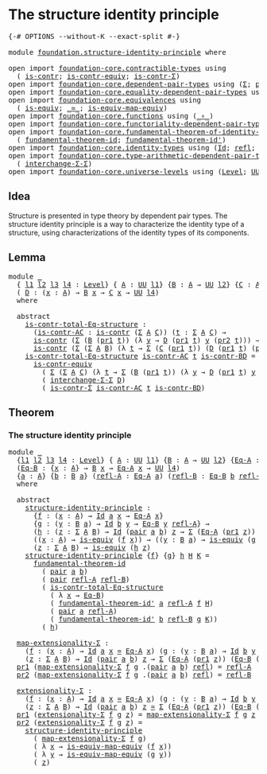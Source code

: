 # The structure identity principle

<pre class="Agda"><a id="45" class="Symbol">{-#</a> <a id="49" class="Keyword">OPTIONS</a> <a id="57" class="Pragma">--without-K</a> <a id="69" class="Pragma">--exact-split</a> <a id="83" class="Symbol">#-}</a>

<a id="88" class="Keyword">module</a> <a id="95" href="foundation.structure-identity-principle.html" class="Module">foundation.structure-identity-principle</a> <a id="135" class="Keyword">where</a>

<a id="142" class="Keyword">open</a> <a id="147" class="Keyword">import</a> <a id="154" href="foundation-core.contractible-types.html" class="Module">foundation-core.contractible-types</a> <a id="189" class="Keyword">using</a>
  <a id="197" class="Symbol">(</a> <a id="199" href="foundation-core.contractible-types.html#992" class="Function">is-contr</a><a id="207" class="Symbol">;</a> <a id="209" href="foundation-core.contractible-types.html#3297" class="Function">is-contr-equiv</a><a id="223" class="Symbol">;</a> <a id="225" href="foundation-core.contractible-types.html#6252" class="Function">is-contr-Σ</a><a id="235" class="Symbol">)</a>
<a id="237" class="Keyword">open</a> <a id="242" class="Keyword">import</a> <a id="249" href="foundation-core.dependent-pair-types.html" class="Module">foundation-core.dependent-pair-types</a> <a id="286" class="Keyword">using</a> <a id="292" class="Symbol">(</a><a id="293" href="foundation-core.dependent-pair-types.html#502" class="Record">Σ</a><a id="294" class="Symbol">;</a> <a id="296" href="foundation-core.dependent-pair-types.html#575" class="InductiveConstructor">pair</a><a id="300" class="Symbol">;</a> <a id="302" href="foundation-core.dependent-pair-types.html#592" class="Field">pr1</a><a id="305" class="Symbol">;</a> <a id="307" href="foundation-core.dependent-pair-types.html#604" class="Field">pr2</a><a id="310" class="Symbol">)</a>
<a id="312" class="Keyword">open</a> <a id="317" class="Keyword">import</a> <a id="324" href="foundation-core.equality-dependent-pair-types.html" class="Module">foundation-core.equality-dependent-pair-types</a> <a id="370" class="Keyword">using</a> <a id="376" class="Symbol">(</a><a id="377" href="foundation-core.equality-dependent-pair-types.html#1194" class="Function">pair-eq-Σ</a><a id="386" class="Symbol">)</a>
<a id="388" class="Keyword">open</a> <a id="393" class="Keyword">import</a> <a id="400" href="foundation-core.equivalences.html" class="Module">foundation-core.equivalences</a> <a id="429" class="Keyword">using</a>
  <a id="437" class="Symbol">(</a> <a id="439" href="foundation-core.equivalences.html#1542" class="Function">is-equiv</a><a id="447" class="Symbol">;</a> <a id="449" href="foundation-core.equivalences.html#1607" class="Function Operator">_≃_</a><a id="452" class="Symbol">;</a> <a id="454" href="foundation-core.equivalences.html#1862" class="Function">is-equiv-map-equiv</a><a id="472" class="Symbol">)</a>
<a id="474" class="Keyword">open</a> <a id="479" class="Keyword">import</a> <a id="486" href="foundation-core.functions.html" class="Module">foundation-core.functions</a> <a id="512" class="Keyword">using</a> <a id="518" class="Symbol">(</a><a id="519" href="foundation-core.functions.html#407" class="Function Operator">_∘_</a><a id="522" class="Symbol">)</a>
<a id="524" class="Keyword">open</a> <a id="529" class="Keyword">import</a> <a id="536" href="foundation-core.functoriality-dependent-pair-types.html" class="Module">foundation-core.functoriality-dependent-pair-types</a> <a id="587" class="Keyword">using</a> <a id="593" class="Symbol">(</a><a id="594" href="foundation-core.functoriality-dependent-pair-types.html#2434" class="Function">map-Σ</a><a id="599" class="Symbol">)</a>
<a id="601" class="Keyword">open</a> <a id="606" class="Keyword">import</a> <a id="613" href="foundation-core.fundamental-theorem-of-identity-types.html" class="Module">foundation-core.fundamental-theorem-of-identity-types</a> <a id="667" class="Keyword">using</a>
  <a id="675" class="Symbol">(</a> <a id="677" href="foundation-core.fundamental-theorem-of-identity-types.html#1888" class="Function">fundamental-theorem-id</a><a id="699" class="Symbol">;</a> <a id="701" href="foundation-core.fundamental-theorem-of-identity-types.html#2160" class="Function">fundamental-theorem-id&#39;</a><a id="724" class="Symbol">)</a>
<a id="726" class="Keyword">open</a> <a id="731" class="Keyword">import</a> <a id="738" href="foundation-core.identity-types.html" class="Module">foundation-core.identity-types</a> <a id="769" class="Keyword">using</a> <a id="775" class="Symbol">(</a><a id="776" href="foundation-core.identity-types.html#1754" class="Datatype">Id</a><a id="778" class="Symbol">;</a> <a id="780" href="foundation-core.identity-types.html#1807" class="InductiveConstructor">refl</a><a id="784" class="Symbol">;</a> <a id="786" href="foundation-core.identity-types.html#5689" class="Function">tr</a><a id="788" class="Symbol">)</a>
<a id="790" class="Keyword">open</a> <a id="795" class="Keyword">import</a> <a id="802" href="foundation-core.type-arithmetic-dependent-pair-types.html" class="Module">foundation-core.type-arithmetic-dependent-pair-types</a> <a id="855" class="Keyword">using</a>
  <a id="863" class="Symbol">(</a> <a id="865" href="foundation-core.type-arithmetic-dependent-pair-types.html#8847" class="Function">interchange-Σ-Σ</a><a id="880" class="Symbol">)</a>
<a id="882" class="Keyword">open</a> <a id="887" class="Keyword">import</a> <a id="894" href="foundation-core.universe-levels.html" class="Module">foundation-core.universe-levels</a> <a id="926" class="Keyword">using</a> <a id="932" class="Symbol">(</a><a id="933" href="Agda.Primitive.html#597" class="Postulate">Level</a><a id="938" class="Symbol">;</a> <a id="940" href="foundation-core.universe-levels.html#222" class="Primitive">UU</a><a id="942" class="Symbol">)</a>
</pre>
## Idea

Structure is presented in type theory by dependent pair types. The structure identity principle is a way to characterize the identity type of a structure, using characterizations of the identity types of its components.

## Lemma

<pre class="Agda"><a id="1197" class="Keyword">module</a> <a id="1204" href="foundation.structure-identity-principle.html#1204" class="Module">_</a>
  <a id="1208" class="Symbol">{</a> <a id="1210" href="foundation.structure-identity-principle.html#1210" class="Bound">l1</a> <a id="1213" href="foundation.structure-identity-principle.html#1213" class="Bound">l2</a> <a id="1216" href="foundation.structure-identity-principle.html#1216" class="Bound">l3</a> <a id="1219" href="foundation.structure-identity-principle.html#1219" class="Bound">l4</a> <a id="1222" class="Symbol">:</a> <a id="1224" href="Agda.Primitive.html#597" class="Postulate">Level</a><a id="1229" class="Symbol">}</a> <a id="1231" class="Symbol">{</a> <a id="1233" href="foundation.structure-identity-principle.html#1233" class="Bound">A</a> <a id="1235" class="Symbol">:</a> <a id="1237" href="foundation-core.universe-levels.html#222" class="Primitive">UU</a> <a id="1240" href="foundation.structure-identity-principle.html#1210" class="Bound">l1</a><a id="1242" class="Symbol">}</a> <a id="1244" class="Symbol">{</a><a id="1245" href="foundation.structure-identity-principle.html#1245" class="Bound">B</a> <a id="1247" class="Symbol">:</a> <a id="1249" href="foundation.structure-identity-principle.html#1233" class="Bound">A</a> <a id="1251" class="Symbol">→</a> <a id="1253" href="foundation-core.universe-levels.html#222" class="Primitive">UU</a> <a id="1256" href="foundation.structure-identity-principle.html#1213" class="Bound">l2</a><a id="1258" class="Symbol">}</a> <a id="1260" class="Symbol">{</a><a id="1261" href="foundation.structure-identity-principle.html#1261" class="Bound">C</a> <a id="1263" class="Symbol">:</a> <a id="1265" href="foundation.structure-identity-principle.html#1233" class="Bound">A</a> <a id="1267" class="Symbol">→</a> <a id="1269" href="foundation-core.universe-levels.html#222" class="Primitive">UU</a> <a id="1272" href="foundation.structure-identity-principle.html#1216" class="Bound">l3</a><a id="1274" class="Symbol">}</a>
  <a id="1278" class="Symbol">(</a> <a id="1280" href="foundation.structure-identity-principle.html#1280" class="Bound">D</a> <a id="1282" class="Symbol">:</a> <a id="1284" class="Symbol">(</a><a id="1285" href="foundation.structure-identity-principle.html#1285" class="Bound">x</a> <a id="1287" class="Symbol">:</a> <a id="1289" href="foundation.structure-identity-principle.html#1233" class="Bound">A</a><a id="1290" class="Symbol">)</a> <a id="1292" class="Symbol">→</a> <a id="1294" href="foundation.structure-identity-principle.html#1245" class="Bound">B</a> <a id="1296" href="foundation.structure-identity-principle.html#1285" class="Bound">x</a> <a id="1298" class="Symbol">→</a> <a id="1300" href="foundation.structure-identity-principle.html#1261" class="Bound">C</a> <a id="1302" href="foundation.structure-identity-principle.html#1285" class="Bound">x</a> <a id="1304" class="Symbol">→</a> <a id="1306" href="foundation-core.universe-levels.html#222" class="Primitive">UU</a> <a id="1309" href="foundation.structure-identity-principle.html#1219" class="Bound">l4</a><a id="1311" class="Symbol">)</a>
  <a id="1315" class="Keyword">where</a>
    
  <a id="1328" class="Keyword">abstract</a>
    <a id="1341" href="foundation.structure-identity-principle.html#1341" class="Function">is-contr-total-Eq-structure</a> <a id="1369" class="Symbol">:</a>
      <a id="1377" class="Symbol">(</a><a id="1378" href="foundation.structure-identity-principle.html#1378" class="Bound">is-contr-AC</a> <a id="1390" class="Symbol">:</a> <a id="1392" href="foundation-core.contractible-types.html#992" class="Function">is-contr</a> <a id="1401" class="Symbol">(</a><a id="1402" href="foundation-core.dependent-pair-types.html#502" class="Record">Σ</a> <a id="1404" href="foundation.structure-identity-principle.html#1233" class="Bound">A</a> <a id="1406" href="foundation.structure-identity-principle.html#1261" class="Bound">C</a><a id="1407" class="Symbol">))</a> <a id="1410" class="Symbol">(</a><a id="1411" href="foundation.structure-identity-principle.html#1411" class="Bound">t</a> <a id="1413" class="Symbol">:</a> <a id="1415" href="foundation-core.dependent-pair-types.html#502" class="Record">Σ</a> <a id="1417" href="foundation.structure-identity-principle.html#1233" class="Bound">A</a> <a id="1419" href="foundation.structure-identity-principle.html#1261" class="Bound">C</a><a id="1420" class="Symbol">)</a> <a id="1422" class="Symbol">→</a>
      <a id="1430" href="foundation-core.contractible-types.html#992" class="Function">is-contr</a> <a id="1439" class="Symbol">(</a><a id="1440" href="foundation-core.dependent-pair-types.html#502" class="Record">Σ</a> <a id="1442" class="Symbol">(</a><a id="1443" href="foundation.structure-identity-principle.html#1245" class="Bound">B</a> <a id="1445" class="Symbol">(</a><a id="1446" href="foundation-core.dependent-pair-types.html#592" class="Field">pr1</a> <a id="1450" href="foundation.structure-identity-principle.html#1411" class="Bound">t</a><a id="1451" class="Symbol">))</a> <a id="1454" class="Symbol">(λ</a> <a id="1457" href="foundation.structure-identity-principle.html#1457" class="Bound">y</a> <a id="1459" class="Symbol">→</a> <a id="1461" href="foundation.structure-identity-principle.html#1280" class="Bound">D</a> <a id="1463" class="Symbol">(</a><a id="1464" href="foundation-core.dependent-pair-types.html#592" class="Field">pr1</a> <a id="1468" href="foundation.structure-identity-principle.html#1411" class="Bound">t</a><a id="1469" class="Symbol">)</a> <a id="1471" href="foundation.structure-identity-principle.html#1457" class="Bound">y</a> <a id="1473" class="Symbol">(</a><a id="1474" href="foundation-core.dependent-pair-types.html#604" class="Field">pr2</a> <a id="1478" href="foundation.structure-identity-principle.html#1411" class="Bound">t</a><a id="1479" class="Symbol">)))</a> <a id="1483" class="Symbol">→</a>
      <a id="1491" href="foundation-core.contractible-types.html#992" class="Function">is-contr</a> <a id="1500" class="Symbol">(</a><a id="1501" href="foundation-core.dependent-pair-types.html#502" class="Record">Σ</a> <a id="1503" class="Symbol">(</a><a id="1504" href="foundation-core.dependent-pair-types.html#502" class="Record">Σ</a> <a id="1506" href="foundation.structure-identity-principle.html#1233" class="Bound">A</a> <a id="1508" href="foundation.structure-identity-principle.html#1245" class="Bound">B</a><a id="1509" class="Symbol">)</a> <a id="1511" class="Symbol">(λ</a> <a id="1514" href="foundation.structure-identity-principle.html#1514" class="Bound">t</a> <a id="1516" class="Symbol">→</a> <a id="1518" href="foundation-core.dependent-pair-types.html#502" class="Record">Σ</a> <a id="1520" class="Symbol">(</a><a id="1521" href="foundation.structure-identity-principle.html#1261" class="Bound">C</a> <a id="1523" class="Symbol">(</a><a id="1524" href="foundation-core.dependent-pair-types.html#592" class="Field">pr1</a> <a id="1528" href="foundation.structure-identity-principle.html#1514" class="Bound">t</a><a id="1529" class="Symbol">))</a> <a id="1532" class="Symbol">(</a><a id="1533" href="foundation.structure-identity-principle.html#1280" class="Bound">D</a> <a id="1535" class="Symbol">(</a><a id="1536" href="foundation-core.dependent-pair-types.html#592" class="Field">pr1</a> <a id="1540" href="foundation.structure-identity-principle.html#1514" class="Bound">t</a><a id="1541" class="Symbol">)</a> <a id="1543" class="Symbol">(</a><a id="1544" href="foundation-core.dependent-pair-types.html#604" class="Field">pr2</a> <a id="1548" href="foundation.structure-identity-principle.html#1514" class="Bound">t</a><a id="1549" class="Symbol">))))</a>
    <a id="1558" href="foundation.structure-identity-principle.html#1341" class="Function">is-contr-total-Eq-structure</a> <a id="1586" href="foundation.structure-identity-principle.html#1586" class="Bound">is-contr-AC</a> <a id="1598" href="foundation.structure-identity-principle.html#1598" class="Bound">t</a> <a id="1600" href="foundation.structure-identity-principle.html#1600" class="Bound">is-contr-BD</a> <a id="1612" class="Symbol">=</a>
      <a id="1620" href="foundation-core.contractible-types.html#3297" class="Function">is-contr-equiv</a>
        <a id="1643" class="Symbol">(</a> <a id="1645" href="foundation-core.dependent-pair-types.html#502" class="Record">Σ</a> <a id="1647" class="Symbol">(</a><a id="1648" href="foundation-core.dependent-pair-types.html#502" class="Record">Σ</a> <a id="1650" href="foundation.structure-identity-principle.html#1233" class="Bound">A</a> <a id="1652" href="foundation.structure-identity-principle.html#1261" class="Bound">C</a><a id="1653" class="Symbol">)</a> <a id="1655" class="Symbol">(λ</a> <a id="1658" href="foundation.structure-identity-principle.html#1658" class="Bound">t</a> <a id="1660" class="Symbol">→</a> <a id="1662" href="foundation-core.dependent-pair-types.html#502" class="Record">Σ</a> <a id="1664" class="Symbol">(</a><a id="1665" href="foundation.structure-identity-principle.html#1245" class="Bound">B</a> <a id="1667" class="Symbol">(</a><a id="1668" href="foundation-core.dependent-pair-types.html#592" class="Field">pr1</a> <a id="1672" href="foundation.structure-identity-principle.html#1658" class="Bound">t</a><a id="1673" class="Symbol">))</a> <a id="1676" class="Symbol">(λ</a> <a id="1679" href="foundation.structure-identity-principle.html#1679" class="Bound">y</a> <a id="1681" class="Symbol">→</a> <a id="1683" href="foundation.structure-identity-principle.html#1280" class="Bound">D</a> <a id="1685" class="Symbol">(</a><a id="1686" href="foundation-core.dependent-pair-types.html#592" class="Field">pr1</a> <a id="1690" href="foundation.structure-identity-principle.html#1658" class="Bound">t</a><a id="1691" class="Symbol">)</a> <a id="1693" href="foundation.structure-identity-principle.html#1679" class="Bound">y</a> <a id="1695" class="Symbol">(</a><a id="1696" href="foundation-core.dependent-pair-types.html#604" class="Field">pr2</a> <a id="1700" href="foundation.structure-identity-principle.html#1658" class="Bound">t</a><a id="1701" class="Symbol">))))</a>
        <a id="1714" class="Symbol">(</a> <a id="1716" href="foundation-core.type-arithmetic-dependent-pair-types.html#8847" class="Function">interchange-Σ-Σ</a> <a id="1732" href="foundation.structure-identity-principle.html#1280" class="Bound">D</a><a id="1733" class="Symbol">)</a>
        <a id="1743" class="Symbol">(</a> <a id="1745" href="foundation-core.contractible-types.html#6252" class="Function">is-contr-Σ</a> <a id="1756" href="foundation.structure-identity-principle.html#1586" class="Bound">is-contr-AC</a> <a id="1768" href="foundation.structure-identity-principle.html#1598" class="Bound">t</a> <a id="1770" href="foundation.structure-identity-principle.html#1600" class="Bound">is-contr-BD</a><a id="1781" class="Symbol">)</a>
</pre>
## Theorem

### The structure identity principle

<pre class="Agda"><a id="1846" class="Keyword">module</a> <a id="1853" href="foundation.structure-identity-principle.html#1853" class="Module">_</a>
  <a id="1857" class="Symbol">{</a><a id="1858" href="foundation.structure-identity-principle.html#1858" class="Bound">l1</a> <a id="1861" href="foundation.structure-identity-principle.html#1861" class="Bound">l2</a> <a id="1864" href="foundation.structure-identity-principle.html#1864" class="Bound">l3</a> <a id="1867" href="foundation.structure-identity-principle.html#1867" class="Bound">l4</a> <a id="1870" class="Symbol">:</a> <a id="1872" href="Agda.Primitive.html#597" class="Postulate">Level</a><a id="1877" class="Symbol">}</a> <a id="1879" class="Symbol">{</a> <a id="1881" href="foundation.structure-identity-principle.html#1881" class="Bound">A</a> <a id="1883" class="Symbol">:</a> <a id="1885" href="foundation-core.universe-levels.html#222" class="Primitive">UU</a> <a id="1888" href="foundation.structure-identity-principle.html#1858" class="Bound">l1</a><a id="1890" class="Symbol">}</a> <a id="1892" class="Symbol">{</a><a id="1893" href="foundation.structure-identity-principle.html#1893" class="Bound">B</a> <a id="1895" class="Symbol">:</a> <a id="1897" href="foundation.structure-identity-principle.html#1881" class="Bound">A</a> <a id="1899" class="Symbol">→</a> <a id="1901" href="foundation-core.universe-levels.html#222" class="Primitive">UU</a> <a id="1904" href="foundation.structure-identity-principle.html#1861" class="Bound">l2</a><a id="1906" class="Symbol">}</a> <a id="1908" class="Symbol">{</a><a id="1909" href="foundation.structure-identity-principle.html#1909" class="Bound">Eq-A</a> <a id="1914" class="Symbol">:</a> <a id="1916" href="foundation.structure-identity-principle.html#1881" class="Bound">A</a> <a id="1918" class="Symbol">→</a> <a id="1920" href="foundation-core.universe-levels.html#222" class="Primitive">UU</a> <a id="1923" href="foundation.structure-identity-principle.html#1864" class="Bound">l3</a><a id="1925" class="Symbol">}</a>
  <a id="1929" class="Symbol">(</a><a id="1930" href="foundation.structure-identity-principle.html#1930" class="Bound">Eq-B</a> <a id="1935" class="Symbol">:</a> <a id="1937" class="Symbol">{</a><a id="1938" href="foundation.structure-identity-principle.html#1938" class="Bound">x</a> <a id="1940" class="Symbol">:</a> <a id="1942" href="foundation.structure-identity-principle.html#1881" class="Bound">A</a><a id="1943" class="Symbol">}</a> <a id="1945" class="Symbol">→</a> <a id="1947" href="foundation.structure-identity-principle.html#1893" class="Bound">B</a> <a id="1949" href="foundation.structure-identity-principle.html#1938" class="Bound">x</a> <a id="1951" class="Symbol">→</a> <a id="1953" href="foundation.structure-identity-principle.html#1909" class="Bound">Eq-A</a> <a id="1958" href="foundation.structure-identity-principle.html#1938" class="Bound">x</a> <a id="1960" class="Symbol">→</a> <a id="1962" href="foundation-core.universe-levels.html#222" class="Primitive">UU</a> <a id="1965" href="foundation.structure-identity-principle.html#1867" class="Bound">l4</a><a id="1967" class="Symbol">)</a>
  <a id="1971" class="Symbol">{</a><a id="1972" href="foundation.structure-identity-principle.html#1972" class="Bound">a</a> <a id="1974" class="Symbol">:</a> <a id="1976" href="foundation.structure-identity-principle.html#1881" class="Bound">A</a><a id="1977" class="Symbol">}</a> <a id="1979" class="Symbol">{</a><a id="1980" href="foundation.structure-identity-principle.html#1980" class="Bound">b</a> <a id="1982" class="Symbol">:</a> <a id="1984" href="foundation.structure-identity-principle.html#1893" class="Bound">B</a> <a id="1986" href="foundation.structure-identity-principle.html#1972" class="Bound">a</a><a id="1987" class="Symbol">}</a> <a id="1989" class="Symbol">(</a><a id="1990" href="foundation.structure-identity-principle.html#1990" class="Bound">refl-A</a> <a id="1997" class="Symbol">:</a> <a id="1999" href="foundation.structure-identity-principle.html#1909" class="Bound">Eq-A</a> <a id="2004" href="foundation.structure-identity-principle.html#1972" class="Bound">a</a><a id="2005" class="Symbol">)</a> <a id="2007" class="Symbol">(</a><a id="2008" href="foundation.structure-identity-principle.html#2008" class="Bound">refl-B</a> <a id="2015" class="Symbol">:</a> <a id="2017" href="foundation.structure-identity-principle.html#1930" class="Bound">Eq-B</a> <a id="2022" href="foundation.structure-identity-principle.html#1980" class="Bound">b</a> <a id="2024" href="foundation.structure-identity-principle.html#1990" class="Bound">refl-A</a><a id="2030" class="Symbol">)</a>
  <a id="2034" class="Keyword">where</a>

  <a id="2043" class="Keyword">abstract</a>
    <a id="2056" href="foundation.structure-identity-principle.html#2056" class="Function">structure-identity-principle</a> <a id="2085" class="Symbol">:</a>
      <a id="2093" class="Symbol">{</a><a id="2094" href="foundation.structure-identity-principle.html#2094" class="Bound">f</a> <a id="2096" class="Symbol">:</a> <a id="2098" class="Symbol">(</a><a id="2099" href="foundation.structure-identity-principle.html#2099" class="Bound">x</a> <a id="2101" class="Symbol">:</a> <a id="2103" href="foundation.structure-identity-principle.html#1881" class="Bound">A</a><a id="2104" class="Symbol">)</a> <a id="2106" class="Symbol">→</a> <a id="2108" href="foundation-core.identity-types.html#1754" class="Datatype">Id</a> <a id="2111" href="foundation.structure-identity-principle.html#1972" class="Bound">a</a> <a id="2113" href="foundation.structure-identity-principle.html#2099" class="Bound">x</a> <a id="2115" class="Symbol">→</a> <a id="2117" href="foundation.structure-identity-principle.html#1909" class="Bound">Eq-A</a> <a id="2122" href="foundation.structure-identity-principle.html#2099" class="Bound">x</a><a id="2123" class="Symbol">}</a>
      <a id="2131" class="Symbol">{</a><a id="2132" href="foundation.structure-identity-principle.html#2132" class="Bound">g</a> <a id="2134" class="Symbol">:</a> <a id="2136" class="Symbol">(</a><a id="2137" href="foundation.structure-identity-principle.html#2137" class="Bound">y</a> <a id="2139" class="Symbol">:</a> <a id="2141" href="foundation.structure-identity-principle.html#1893" class="Bound">B</a> <a id="2143" href="foundation.structure-identity-principle.html#1972" class="Bound">a</a><a id="2144" class="Symbol">)</a> <a id="2146" class="Symbol">→</a> <a id="2148" href="foundation-core.identity-types.html#1754" class="Datatype">Id</a> <a id="2151" href="foundation.structure-identity-principle.html#1980" class="Bound">b</a> <a id="2153" href="foundation.structure-identity-principle.html#2137" class="Bound">y</a> <a id="2155" class="Symbol">→</a> <a id="2157" href="foundation.structure-identity-principle.html#1930" class="Bound">Eq-B</a> <a id="2162" href="foundation.structure-identity-principle.html#2137" class="Bound">y</a> <a id="2164" href="foundation.structure-identity-principle.html#1990" class="Bound">refl-A</a><a id="2170" class="Symbol">}</a> <a id="2172" class="Symbol">→</a>
      <a id="2180" class="Symbol">(</a><a id="2181" href="foundation.structure-identity-principle.html#2181" class="Bound">h</a> <a id="2183" class="Symbol">:</a> <a id="2185" class="Symbol">(</a><a id="2186" href="foundation.structure-identity-principle.html#2186" class="Bound">z</a> <a id="2188" class="Symbol">:</a> <a id="2190" href="foundation-core.dependent-pair-types.html#502" class="Record">Σ</a> <a id="2192" href="foundation.structure-identity-principle.html#1881" class="Bound">A</a> <a id="2194" href="foundation.structure-identity-principle.html#1893" class="Bound">B</a><a id="2195" class="Symbol">)</a> <a id="2197" class="Symbol">→</a> <a id="2199" href="foundation-core.identity-types.html#1754" class="Datatype">Id</a> <a id="2202" class="Symbol">(</a><a id="2203" href="foundation-core.dependent-pair-types.html#575" class="InductiveConstructor">pair</a> <a id="2208" href="foundation.structure-identity-principle.html#1972" class="Bound">a</a> <a id="2210" href="foundation.structure-identity-principle.html#1980" class="Bound">b</a><a id="2211" class="Symbol">)</a> <a id="2213" href="foundation.structure-identity-principle.html#2186" class="Bound">z</a> <a id="2215" class="Symbol">→</a> <a id="2217" href="foundation-core.dependent-pair-types.html#502" class="Record">Σ</a> <a id="2219" class="Symbol">(</a><a id="2220" href="foundation.structure-identity-principle.html#1909" class="Bound">Eq-A</a> <a id="2225" class="Symbol">(</a><a id="2226" href="foundation-core.dependent-pair-types.html#592" class="Field">pr1</a> <a id="2230" href="foundation.structure-identity-principle.html#2186" class="Bound">z</a><a id="2231" class="Symbol">))</a> <a id="2234" class="Symbol">(</a><a id="2235" href="foundation.structure-identity-principle.html#1930" class="Bound">Eq-B</a> <a id="2240" class="Symbol">(</a><a id="2241" href="foundation-core.dependent-pair-types.html#604" class="Field">pr2</a> <a id="2245" href="foundation.structure-identity-principle.html#2186" class="Bound">z</a><a id="2246" class="Symbol">)))</a> <a id="2250" class="Symbol">→</a>
      <a id="2258" class="Symbol">((</a><a id="2260" href="foundation.structure-identity-principle.html#2260" class="Bound">x</a> <a id="2262" class="Symbol">:</a> <a id="2264" href="foundation.structure-identity-principle.html#1881" class="Bound">A</a><a id="2265" class="Symbol">)</a> <a id="2267" class="Symbol">→</a> <a id="2269" href="foundation-core.equivalences.html#1542" class="Function">is-equiv</a> <a id="2278" class="Symbol">(</a><a id="2279" href="foundation.structure-identity-principle.html#2094" class="Bound">f</a> <a id="2281" href="foundation.structure-identity-principle.html#2260" class="Bound">x</a><a id="2282" class="Symbol">))</a> <a id="2285" class="Symbol">→</a> <a id="2287" class="Symbol">((</a><a id="2289" href="foundation.structure-identity-principle.html#2289" class="Bound">y</a> <a id="2291" class="Symbol">:</a> <a id="2293" href="foundation.structure-identity-principle.html#1893" class="Bound">B</a> <a id="2295" href="foundation.structure-identity-principle.html#1972" class="Bound">a</a><a id="2296" class="Symbol">)</a> <a id="2298" class="Symbol">→</a> <a id="2300" href="foundation-core.equivalences.html#1542" class="Function">is-equiv</a> <a id="2309" class="Symbol">(</a><a id="2310" href="foundation.structure-identity-principle.html#2132" class="Bound">g</a> <a id="2312" href="foundation.structure-identity-principle.html#2289" class="Bound">y</a><a id="2313" class="Symbol">))</a> <a id="2316" class="Symbol">→</a>
      <a id="2324" class="Symbol">(</a><a id="2325" href="foundation.structure-identity-principle.html#2325" class="Bound">z</a> <a id="2327" class="Symbol">:</a> <a id="2329" href="foundation-core.dependent-pair-types.html#502" class="Record">Σ</a> <a id="2331" href="foundation.structure-identity-principle.html#1881" class="Bound">A</a> <a id="2333" href="foundation.structure-identity-principle.html#1893" class="Bound">B</a><a id="2334" class="Symbol">)</a> <a id="2336" class="Symbol">→</a> <a id="2338" href="foundation-core.equivalences.html#1542" class="Function">is-equiv</a> <a id="2347" class="Symbol">(</a><a id="2348" href="foundation.structure-identity-principle.html#2181" class="Bound">h</a> <a id="2350" href="foundation.structure-identity-principle.html#2325" class="Bound">z</a><a id="2351" class="Symbol">)</a>
    <a id="2357" href="foundation.structure-identity-principle.html#2056" class="Function">structure-identity-principle</a> <a id="2386" class="Symbol">{</a><a id="2387" href="foundation.structure-identity-principle.html#2387" class="Bound">f</a><a id="2388" class="Symbol">}</a> <a id="2390" class="Symbol">{</a><a id="2391" href="foundation.structure-identity-principle.html#2391" class="Bound">g</a><a id="2392" class="Symbol">}</a> <a id="2394" href="foundation.structure-identity-principle.html#2394" class="Bound">h</a> <a id="2396" href="foundation.structure-identity-principle.html#2396" class="Bound">H</a> <a id="2398" href="foundation.structure-identity-principle.html#2398" class="Bound">K</a> <a id="2400" class="Symbol">=</a>
      <a id="2408" href="foundation-core.fundamental-theorem-of-identity-types.html#1888" class="Function">fundamental-theorem-id</a>
        <a id="2439" class="Symbol">(</a> <a id="2441" href="foundation-core.dependent-pair-types.html#575" class="InductiveConstructor">pair</a> <a id="2446" href="foundation.structure-identity-principle.html#1972" class="Bound">a</a> <a id="2448" href="foundation.structure-identity-principle.html#1980" class="Bound">b</a><a id="2449" class="Symbol">)</a>
        <a id="2459" class="Symbol">(</a> <a id="2461" href="foundation-core.dependent-pair-types.html#575" class="InductiveConstructor">pair</a> <a id="2466" href="foundation.structure-identity-principle.html#1990" class="Bound">refl-A</a> <a id="2473" href="foundation.structure-identity-principle.html#2008" class="Bound">refl-B</a><a id="2479" class="Symbol">)</a>
        <a id="2489" class="Symbol">(</a> <a id="2491" href="foundation.structure-identity-principle.html#1341" class="Function">is-contr-total-Eq-structure</a>
          <a id="2529" class="Symbol">(</a> <a id="2531" class="Symbol">λ</a> <a id="2533" href="foundation.structure-identity-principle.html#2533" class="Bound">x</a> <a id="2535" class="Symbol">→</a> <a id="2537" href="foundation.structure-identity-principle.html#1930" class="Bound">Eq-B</a><a id="2541" class="Symbol">)</a>
          <a id="2553" class="Symbol">(</a> <a id="2555" href="foundation-core.fundamental-theorem-of-identity-types.html#2160" class="Function">fundamental-theorem-id&#39;</a> <a id="2579" href="foundation.structure-identity-principle.html#1972" class="Bound">a</a> <a id="2581" href="foundation.structure-identity-principle.html#1990" class="Bound">refl-A</a> <a id="2588" href="foundation.structure-identity-principle.html#2387" class="Bound">f</a> <a id="2590" href="foundation.structure-identity-principle.html#2396" class="Bound">H</a><a id="2591" class="Symbol">)</a>
          <a id="2603" class="Symbol">(</a> <a id="2605" href="foundation-core.dependent-pair-types.html#575" class="InductiveConstructor">pair</a> <a id="2610" href="foundation.structure-identity-principle.html#1972" class="Bound">a</a> <a id="2612" href="foundation.structure-identity-principle.html#1990" class="Bound">refl-A</a><a id="2618" class="Symbol">)</a>
          <a id="2630" class="Symbol">(</a> <a id="2632" href="foundation-core.fundamental-theorem-of-identity-types.html#2160" class="Function">fundamental-theorem-id&#39;</a> <a id="2656" href="foundation.structure-identity-principle.html#1980" class="Bound">b</a> <a id="2658" href="foundation.structure-identity-principle.html#2008" class="Bound">refl-B</a> <a id="2665" href="foundation.structure-identity-principle.html#2391" class="Bound">g</a> <a id="2667" href="foundation.structure-identity-principle.html#2398" class="Bound">K</a><a id="2668" class="Symbol">))</a>
        <a id="2679" class="Symbol">(</a> <a id="2681" href="foundation.structure-identity-principle.html#2394" class="Bound">h</a><a id="2682" class="Symbol">)</a>

  <a id="2687" href="foundation.structure-identity-principle.html#2687" class="Function">map-extensionality-Σ</a> <a id="2708" class="Symbol">:</a>
    <a id="2714" class="Symbol">(</a><a id="2715" href="foundation.structure-identity-principle.html#2715" class="Bound">f</a> <a id="2717" class="Symbol">:</a> <a id="2719" class="Symbol">(</a><a id="2720" href="foundation.structure-identity-principle.html#2720" class="Bound">x</a> <a id="2722" class="Symbol">:</a> <a id="2724" href="foundation.structure-identity-principle.html#1881" class="Bound">A</a><a id="2725" class="Symbol">)</a> <a id="2727" class="Symbol">→</a> <a id="2729" href="foundation-core.identity-types.html#1754" class="Datatype">Id</a> <a id="2732" href="foundation.structure-identity-principle.html#1972" class="Bound">a</a> <a id="2734" href="foundation.structure-identity-principle.html#2720" class="Bound">x</a> <a id="2736" href="foundation-core.equivalences.html#1607" class="Function Operator">≃</a> <a id="2738" href="foundation.structure-identity-principle.html#1909" class="Bound">Eq-A</a> <a id="2743" href="foundation.structure-identity-principle.html#2720" class="Bound">x</a><a id="2744" class="Symbol">)</a> <a id="2746" class="Symbol">(</a><a id="2747" href="foundation.structure-identity-principle.html#2747" class="Bound">g</a> <a id="2749" class="Symbol">:</a> <a id="2751" class="Symbol">(</a><a id="2752" href="foundation.structure-identity-principle.html#2752" class="Bound">y</a> <a id="2754" class="Symbol">:</a> <a id="2756" href="foundation.structure-identity-principle.html#1893" class="Bound">B</a> <a id="2758" href="foundation.structure-identity-principle.html#1972" class="Bound">a</a><a id="2759" class="Symbol">)</a> <a id="2761" class="Symbol">→</a> <a id="2763" href="foundation-core.identity-types.html#1754" class="Datatype">Id</a> <a id="2766" href="foundation.structure-identity-principle.html#1980" class="Bound">b</a> <a id="2768" href="foundation.structure-identity-principle.html#2752" class="Bound">y</a> <a id="2770" href="foundation-core.equivalences.html#1607" class="Function Operator">≃</a> <a id="2772" href="foundation.structure-identity-principle.html#1930" class="Bound">Eq-B</a> <a id="2777" href="foundation.structure-identity-principle.html#2752" class="Bound">y</a> <a id="2779" href="foundation.structure-identity-principle.html#1990" class="Bound">refl-A</a><a id="2785" class="Symbol">)</a> <a id="2787" class="Symbol">→</a>
    <a id="2793" class="Symbol">(</a><a id="2794" href="foundation.structure-identity-principle.html#2794" class="Bound">z</a> <a id="2796" class="Symbol">:</a> <a id="2798" href="foundation-core.dependent-pair-types.html#502" class="Record">Σ</a> <a id="2800" href="foundation.structure-identity-principle.html#1881" class="Bound">A</a> <a id="2802" href="foundation.structure-identity-principle.html#1893" class="Bound">B</a><a id="2803" class="Symbol">)</a> <a id="2805" class="Symbol">→</a> <a id="2807" href="foundation-core.identity-types.html#1754" class="Datatype">Id</a> <a id="2810" class="Symbol">(</a><a id="2811" href="foundation-core.dependent-pair-types.html#575" class="InductiveConstructor">pair</a> <a id="2816" href="foundation.structure-identity-principle.html#1972" class="Bound">a</a> <a id="2818" href="foundation.structure-identity-principle.html#1980" class="Bound">b</a><a id="2819" class="Symbol">)</a> <a id="2821" href="foundation.structure-identity-principle.html#2794" class="Bound">z</a> <a id="2823" class="Symbol">→</a> <a id="2825" href="foundation-core.dependent-pair-types.html#502" class="Record">Σ</a> <a id="2827" class="Symbol">(</a><a id="2828" href="foundation.structure-identity-principle.html#1909" class="Bound">Eq-A</a> <a id="2833" class="Symbol">(</a><a id="2834" href="foundation-core.dependent-pair-types.html#592" class="Field">pr1</a> <a id="2838" href="foundation.structure-identity-principle.html#2794" class="Bound">z</a><a id="2839" class="Symbol">))</a> <a id="2842" class="Symbol">(</a><a id="2843" href="foundation.structure-identity-principle.html#1930" class="Bound">Eq-B</a> <a id="2848" class="Symbol">(</a><a id="2849" href="foundation-core.dependent-pair-types.html#604" class="Field">pr2</a> <a id="2853" href="foundation.structure-identity-principle.html#2794" class="Bound">z</a><a id="2854" class="Symbol">))</a>
  <a id="2859" href="foundation-core.dependent-pair-types.html#592" class="Field">pr1</a> <a id="2863" class="Symbol">(</a><a id="2864" href="foundation.structure-identity-principle.html#2687" class="Function">map-extensionality-Σ</a> <a id="2885" href="foundation.structure-identity-principle.html#2885" class="Bound">f</a> <a id="2887" href="foundation.structure-identity-principle.html#2887" class="Bound">g</a> <a id="2889" class="DottedPattern Symbol">.(</a><a id="2891" href="foundation-core.dependent-pair-types.html#575" class="DottedPattern InductiveConstructor">pair</a> <a id="2896" href="foundation.structure-identity-principle.html#1972" class="DottedPattern Bound">a</a> <a id="2898" href="foundation.structure-identity-principle.html#1980" class="DottedPattern Bound">b</a><a id="2899" class="DottedPattern Symbol">)</a> <a id="2901" href="foundation-core.identity-types.html#1807" class="InductiveConstructor">refl</a><a id="2905" class="Symbol">)</a> <a id="2907" class="Symbol">=</a> <a id="2909" href="foundation.structure-identity-principle.html#1990" class="Bound">refl-A</a>
  <a id="2918" href="foundation-core.dependent-pair-types.html#604" class="Field">pr2</a> <a id="2922" class="Symbol">(</a><a id="2923" href="foundation.structure-identity-principle.html#2687" class="Function">map-extensionality-Σ</a> <a id="2944" href="foundation.structure-identity-principle.html#2944" class="Bound">f</a> <a id="2946" href="foundation.structure-identity-principle.html#2946" class="Bound">g</a> <a id="2948" class="DottedPattern Symbol">.(</a><a id="2950" href="foundation-core.dependent-pair-types.html#575" class="DottedPattern InductiveConstructor">pair</a> <a id="2955" href="foundation.structure-identity-principle.html#1972" class="DottedPattern Bound">a</a> <a id="2957" href="foundation.structure-identity-principle.html#1980" class="DottedPattern Bound">b</a><a id="2958" class="DottedPattern Symbol">)</a> <a id="2960" href="foundation-core.identity-types.html#1807" class="InductiveConstructor">refl</a><a id="2964" class="Symbol">)</a> <a id="2966" class="Symbol">=</a> <a id="2968" href="foundation.structure-identity-principle.html#2008" class="Bound">refl-B</a>
  
  <a id="2980" href="foundation.structure-identity-principle.html#2980" class="Function">extensionality-Σ</a> <a id="2997" class="Symbol">:</a>
    <a id="3003" class="Symbol">(</a><a id="3004" href="foundation.structure-identity-principle.html#3004" class="Bound">f</a> <a id="3006" class="Symbol">:</a> <a id="3008" class="Symbol">(</a><a id="3009" href="foundation.structure-identity-principle.html#3009" class="Bound">x</a> <a id="3011" class="Symbol">:</a> <a id="3013" href="foundation.structure-identity-principle.html#1881" class="Bound">A</a><a id="3014" class="Symbol">)</a> <a id="3016" class="Symbol">→</a> <a id="3018" href="foundation-core.identity-types.html#1754" class="Datatype">Id</a> <a id="3021" href="foundation.structure-identity-principle.html#1972" class="Bound">a</a> <a id="3023" href="foundation.structure-identity-principle.html#3009" class="Bound">x</a> <a id="3025" href="foundation-core.equivalences.html#1607" class="Function Operator">≃</a> <a id="3027" href="foundation.structure-identity-principle.html#1909" class="Bound">Eq-A</a> <a id="3032" href="foundation.structure-identity-principle.html#3009" class="Bound">x</a><a id="3033" class="Symbol">)</a> <a id="3035" class="Symbol">(</a><a id="3036" href="foundation.structure-identity-principle.html#3036" class="Bound">g</a> <a id="3038" class="Symbol">:</a> <a id="3040" class="Symbol">(</a><a id="3041" href="foundation.structure-identity-principle.html#3041" class="Bound">y</a> <a id="3043" class="Symbol">:</a> <a id="3045" href="foundation.structure-identity-principle.html#1893" class="Bound">B</a> <a id="3047" href="foundation.structure-identity-principle.html#1972" class="Bound">a</a><a id="3048" class="Symbol">)</a> <a id="3050" class="Symbol">→</a> <a id="3052" href="foundation-core.identity-types.html#1754" class="Datatype">Id</a> <a id="3055" href="foundation.structure-identity-principle.html#1980" class="Bound">b</a> <a id="3057" href="foundation.structure-identity-principle.html#3041" class="Bound">y</a> <a id="3059" href="foundation-core.equivalences.html#1607" class="Function Operator">≃</a> <a id="3061" href="foundation.structure-identity-principle.html#1930" class="Bound">Eq-B</a> <a id="3066" href="foundation.structure-identity-principle.html#3041" class="Bound">y</a> <a id="3068" href="foundation.structure-identity-principle.html#1990" class="Bound">refl-A</a><a id="3074" class="Symbol">)</a> <a id="3076" class="Symbol">→</a>
    <a id="3082" class="Symbol">(</a><a id="3083" href="foundation.structure-identity-principle.html#3083" class="Bound">z</a> <a id="3085" class="Symbol">:</a> <a id="3087" href="foundation-core.dependent-pair-types.html#502" class="Record">Σ</a> <a id="3089" href="foundation.structure-identity-principle.html#1881" class="Bound">A</a> <a id="3091" href="foundation.structure-identity-principle.html#1893" class="Bound">B</a><a id="3092" class="Symbol">)</a> <a id="3094" class="Symbol">→</a> <a id="3096" href="foundation-core.identity-types.html#1754" class="Datatype">Id</a> <a id="3099" class="Symbol">(</a><a id="3100" href="foundation-core.dependent-pair-types.html#575" class="InductiveConstructor">pair</a> <a id="3105" href="foundation.structure-identity-principle.html#1972" class="Bound">a</a> <a id="3107" href="foundation.structure-identity-principle.html#1980" class="Bound">b</a><a id="3108" class="Symbol">)</a> <a id="3110" href="foundation.structure-identity-principle.html#3083" class="Bound">z</a> <a id="3112" href="foundation-core.equivalences.html#1607" class="Function Operator">≃</a> <a id="3114" href="foundation-core.dependent-pair-types.html#502" class="Record">Σ</a> <a id="3116" class="Symbol">(</a><a id="3117" href="foundation.structure-identity-principle.html#1909" class="Bound">Eq-A</a> <a id="3122" class="Symbol">(</a><a id="3123" href="foundation-core.dependent-pair-types.html#592" class="Field">pr1</a> <a id="3127" href="foundation.structure-identity-principle.html#3083" class="Bound">z</a><a id="3128" class="Symbol">))</a> <a id="3131" class="Symbol">(</a><a id="3132" href="foundation.structure-identity-principle.html#1930" class="Bound">Eq-B</a> <a id="3137" class="Symbol">(</a><a id="3138" href="foundation-core.dependent-pair-types.html#604" class="Field">pr2</a> <a id="3142" href="foundation.structure-identity-principle.html#3083" class="Bound">z</a><a id="3143" class="Symbol">))</a>
  <a id="3148" href="foundation-core.dependent-pair-types.html#592" class="Field">pr1</a> <a id="3152" class="Symbol">(</a><a id="3153" href="foundation.structure-identity-principle.html#2980" class="Function">extensionality-Σ</a> <a id="3170" href="foundation.structure-identity-principle.html#3170" class="Bound">f</a> <a id="3172" href="foundation.structure-identity-principle.html#3172" class="Bound">g</a> <a id="3174" href="foundation.structure-identity-principle.html#3174" class="Bound">z</a><a id="3175" class="Symbol">)</a> <a id="3177" class="Symbol">=</a> <a id="3179" href="foundation.structure-identity-principle.html#2687" class="Function">map-extensionality-Σ</a> <a id="3200" href="foundation.structure-identity-principle.html#3170" class="Bound">f</a> <a id="3202" href="foundation.structure-identity-principle.html#3172" class="Bound">g</a> <a id="3204" href="foundation.structure-identity-principle.html#3174" class="Bound">z</a>
  <a id="3208" href="foundation-core.dependent-pair-types.html#604" class="Field">pr2</a> <a id="3212" class="Symbol">(</a><a id="3213" href="foundation.structure-identity-principle.html#2980" class="Function">extensionality-Σ</a> <a id="3230" href="foundation.structure-identity-principle.html#3230" class="Bound">f</a> <a id="3232" href="foundation.structure-identity-principle.html#3232" class="Bound">g</a> <a id="3234" href="foundation.structure-identity-principle.html#3234" class="Bound">z</a><a id="3235" class="Symbol">)</a> <a id="3237" class="Symbol">=</a>
    <a id="3243" href="foundation.structure-identity-principle.html#2056" class="Function">structure-identity-principle</a>
      <a id="3278" class="Symbol">(</a> <a id="3280" href="foundation.structure-identity-principle.html#2687" class="Function">map-extensionality-Σ</a> <a id="3301" href="foundation.structure-identity-principle.html#3230" class="Bound">f</a> <a id="3303" href="foundation.structure-identity-principle.html#3232" class="Bound">g</a><a id="3304" class="Symbol">)</a>
      <a id="3312" class="Symbol">(</a> <a id="3314" class="Symbol">λ</a> <a id="3316" href="foundation.structure-identity-principle.html#3316" class="Bound">x</a> <a id="3318" class="Symbol">→</a> <a id="3320" href="foundation-core.equivalences.html#1862" class="Function">is-equiv-map-equiv</a> <a id="3339" class="Symbol">(</a><a id="3340" href="foundation.structure-identity-principle.html#3230" class="Bound">f</a> <a id="3342" href="foundation.structure-identity-principle.html#3316" class="Bound">x</a><a id="3343" class="Symbol">))</a>
      <a id="3352" class="Symbol">(</a> <a id="3354" class="Symbol">λ</a> <a id="3356" href="foundation.structure-identity-principle.html#3356" class="Bound">y</a> <a id="3358" class="Symbol">→</a> <a id="3360" href="foundation-core.equivalences.html#1862" class="Function">is-equiv-map-equiv</a> <a id="3379" class="Symbol">(</a><a id="3380" href="foundation.structure-identity-principle.html#3232" class="Bound">g</a> <a id="3382" href="foundation.structure-identity-principle.html#3356" class="Bound">y</a><a id="3383" class="Symbol">))</a>
      <a id="3392" class="Symbol">(</a> <a id="3394" href="foundation.structure-identity-principle.html#3234" class="Bound">z</a><a id="3395" class="Symbol">)</a>
</pre>